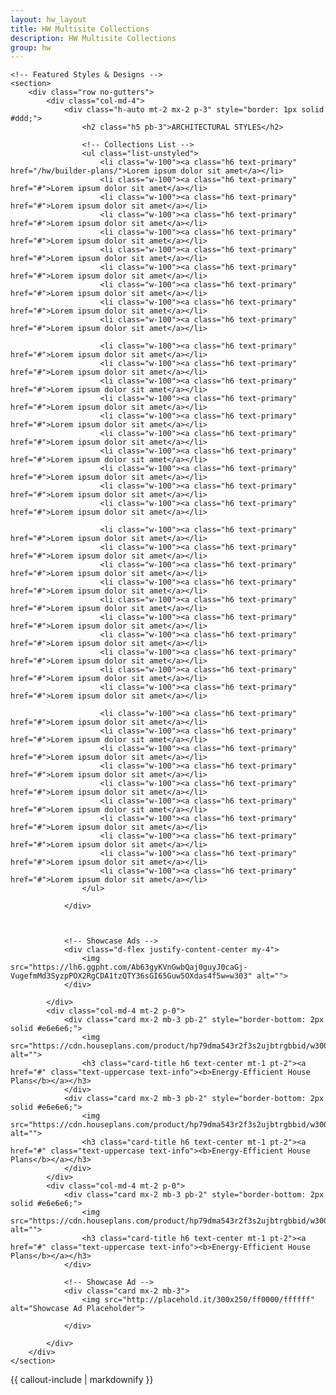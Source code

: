 ```yaml
---
layout: hw_layout
title: HW Multisite Collections
description: HW Multisite Collections
group: hw
---
```



<div class="container p-0 mt-4">

	<!-- Featured Styles & Designs -->
	<section>
		<div class="row no-gutters">
			<div class="col-md-4">
				<div class="h-auto mt-2 mx-2 p-3" style="border: 1px solid #ddd;">
					<h2 class="h5 pb-3">ARCHITECTURAL STYLES</h2>

					<!-- Collections List -->
					<ul class="list-unstyled">
						<li class="w-100"><a class="h6 text-primary" href="/hw/builder-plans/">Lorem ipsum dolor sit amet</a></li>
						<li class="w-100"><a class="h6 text-primary" href="#">Lorem ipsum dolor sit amet</a></li>
						<li class="w-100"><a class="h6 text-primary" href="#">Lorem ipsum dolor sit amet</a></li>
						<li class="w-100"><a class="h6 text-primary" href="#">Lorem ipsum dolor sit amet</a></li>
						<li class="w-100"><a class="h6 text-primary" href="#">Lorem ipsum dolor sit amet</a></li>
						<li class="w-100"><a class="h6 text-primary" href="#">Lorem ipsum dolor sit amet</a></li>
						<li class="w-100"><a class="h6 text-primary" href="#">Lorem ipsum dolor sit amet</a></li>
						<li class="w-100"><a class="h6 text-primary" href="#">Lorem ipsum dolor sit amet</a></li>
						<li class="w-100"><a class="h6 text-primary" href="#">Lorem ipsum dolor sit amet</a></li>
						<li class="w-100"><a class="h6 text-primary" href="#">Lorem ipsum dolor sit amet</a></li>
						
						<li class="w-100"><a class="h6 text-primary" href="#">Lorem ipsum dolor sit amet</a></li>
						<li class="w-100"><a class="h6 text-primary" href="#">Lorem ipsum dolor sit amet</a></li>
						<li class="w-100"><a class="h6 text-primary" href="#">Lorem ipsum dolor sit amet</a></li>
						<li class="w-100"><a class="h6 text-primary" href="#">Lorem ipsum dolor sit amet</a></li>
						<li class="w-100"><a class="h6 text-primary" href="#">Lorem ipsum dolor sit amet</a></li>
						<li class="w-100"><a class="h6 text-primary" href="#">Lorem ipsum dolor sit amet</a></li>
						<li class="w-100"><a class="h6 text-primary" href="#">Lorem ipsum dolor sit amet</a></li>
						<li class="w-100"><a class="h6 text-primary" href="#">Lorem ipsum dolor sit amet</a></li>
						<li class="w-100"><a class="h6 text-primary" href="#">Lorem ipsum dolor sit amet</a></li>
						<li class="w-100"><a class="h6 text-primary" href="#">Lorem ipsum dolor sit amet</a></li>
						
						<li class="w-100"><a class="h6 text-primary" href="#">Lorem ipsum dolor sit amet</a></li>
						<li class="w-100"><a class="h6 text-primary" href="#">Lorem ipsum dolor sit amet</a></li>
						<li class="w-100"><a class="h6 text-primary" href="#">Lorem ipsum dolor sit amet</a></li>
						<li class="w-100"><a class="h6 text-primary" href="#">Lorem ipsum dolor sit amet</a></li>
						<li class="w-100"><a class="h6 text-primary" href="#">Lorem ipsum dolor sit amet</a></li>
						<li class="w-100"><a class="h6 text-primary" href="#">Lorem ipsum dolor sit amet</a></li>
						<li class="w-100"><a class="h6 text-primary" href="#">Lorem ipsum dolor sit amet</a></li>
						<li class="w-100"><a class="h6 text-primary" href="#">Lorem ipsum dolor sit amet</a></li>
						<li class="w-100"><a class="h6 text-primary" href="#">Lorem ipsum dolor sit amet</a></li>
						<li class="w-100"><a class="h6 text-primary" href="#">Lorem ipsum dolor sit amet</a></li>
						
						<li class="w-100"><a class="h6 text-primary" href="#">Lorem ipsum dolor sit amet</a></li>
						<li class="w-100"><a class="h6 text-primary" href="#">Lorem ipsum dolor sit amet</a></li>
						<li class="w-100"><a class="h6 text-primary" href="#">Lorem ipsum dolor sit amet</a></li>
						<li class="w-100"><a class="h6 text-primary" href="#">Lorem ipsum dolor sit amet</a></li>
						<li class="w-100"><a class="h6 text-primary" href="#">Lorem ipsum dolor sit amet</a></li>
						<li class="w-100"><a class="h6 text-primary" href="#">Lorem ipsum dolor sit amet</a></li>
						<li class="w-100"><a class="h6 text-primary" href="#">Lorem ipsum dolor sit amet</a></li>
						<li class="w-100"><a class="h6 text-primary" href="#">Lorem ipsum dolor sit amet</a></li>
						<li class="w-100"><a class="h6 text-primary" href="#">Lorem ipsum dolor sit amet</a></li>
						<li class="w-100"><a class="h6 text-primary" href="#">Lorem ipsum dolor sit amet</a></li>
					</ul>

				</div>



				<!-- Showcase Ads -->
				<div class="d-flex justify-content-center my-4">
					<img src="https://lh6.ggpht.com/Ab63gyKVnGwbQaj0guyJ0caGj-VugefmMd3SyzpPOX2RgCDA1tzQTY36sGI65Guw5OXdas4f5w=w303" alt="">
				</div>

			</div>
			<div class="col-md-4 mt-2 p-0">
				<div class="card mx-2 mb-3 pb-2" style="border-bottom: 2px solid #e6e6e6;">
					<img src="https://cdn.houseplans.com/product/hp79dma543r2f3s2ujbtrgbbid/w300x200.jpg" alt="">
					<h3 class="card-title h6 text-center mt-1 pt-2"><a href="#" class="text-uppercase text-info"><b>Energy-Efficient House Plans</b></a></h3>
				</div>
				<div class="card mx-2 mb-3 pb-2" style="border-bottom: 2px solid #e6e6e6;">
					<img src="https://cdn.houseplans.com/product/hp79dma543r2f3s2ujbtrgbbid/w300x200.jpg" alt="">
					<h3 class="card-title h6 text-center mt-1 pt-2"><a href="#" class="text-uppercase text-info"><b>Energy-Efficient House Plans</b></a></h3>
				</div>
			</div>
			<div class="col-md-4 mt-2 p-0">
				<div class="card mx-2 mb-3 pb-2" style="border-bottom: 2px solid #e6e6e6;">
					<img src="https://cdn.houseplans.com/product/hp79dma543r2f3s2ujbtrgbbid/w300x200.jpg" alt="">
					<h3 class="card-title h6 text-center mt-1 pt-2"><a href="#" class="text-uppercase text-info"><b>Energy-Efficient House Plans</b></a></h3>
				</div>

				<!-- Showcase Ad -->
				<div class="card mx-2 mb-3">
					<img src="http://placehold.it/300x250/ff0000/ffffff" alt="Showcase Ad Placeholder">

				</div>

			</div>
		</div>
	</section>

</div><!-- ./container -->


{{ callout-include | markdownify }}


<link href="https://maxcdn.bootstrapcdn.com/font-awesome/4.7.0/css/font-awesome.min.css" rel="stylesheet" integrity="sha384-wvfXpqpZZVQGK6TAh5PVlGOfQNHSoD2xbE+QkPxCAFlNEevoEH3Sl0sibVcOQVnN" crossorigin="anonymous">



